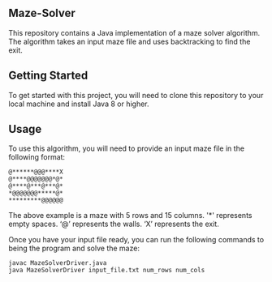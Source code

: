 ## Maze-Solver
This repository contains a Java implementation of a maze solver algorithm. The algorithm takes an input maze file and uses backtracking to find the exit.

## Getting Started
To get started with this project, you will need to clone this repository to your local machine and install Java 8 or higher.

## Usage
To use this algorithm, you will need to provide an input maze file in the following format:

```
@******@@@****X
@****@@@@@@@*@*
@****@***@***@*
*@@@@@@@*****@*
*********@@@@@@
```

The above example is a maze with 5 rows and 15 columns. '*' represents empty spaces. ‘@’ represents the walls. ‘X’ represents the exit.

Once you have your input file ready, you can run the following commands to being the program and solve the maze:

```
javac MazeSolverDriver.java
java MazeSolverDriver input_file.txt num_rows num_cols
```
